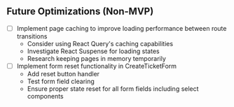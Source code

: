 ## Future Optimizations (Non-MVP)
- [ ] Implement page caching to improve loading performance between route transitions
  - Consider using React Query's caching capabilities
  - Investigate React Suspense for loading states
  - Research keeping pages in memory temporarily 
- [ ] Implement form reset functionality in CreateTicketForm
  - Add reset button handler
  - Test form field clearing
  - Ensure proper state reset for all form fields including select components 